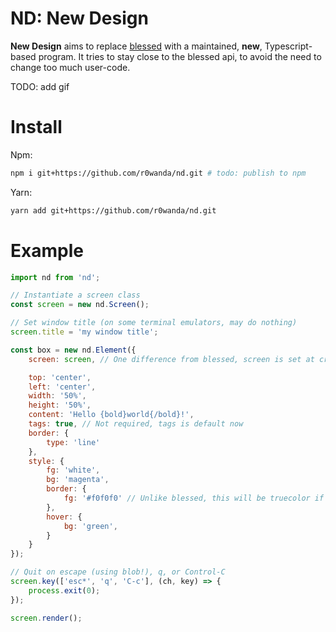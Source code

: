 # ND: New Design

**New Design** aims to replace [blessed](https://github.com/chjj/blessed) with a maintained, **new**, Typescript-based program. It tries to stay close to the blessed api, to avoid the need to change too much user-code.

TODO: add gif

# Install
Npm:
```sh
npm i git+https://github.com/r0wanda/nd.git # todo: publish to npm
```
Yarn:
```sh
yarn add git+https://github.com/r0wanda/nd.git
```
# Example
```js
import nd from 'nd';

// Instantiate a screen class
const screen = new nd.Screen();

// Set window title (on some terminal emulators, may do nothing)
screen.title = 'my window title';

const box = new nd.Element({
    screen: screen, // One difference from blessed, screen is set at creation

    top: 'center',
    left: 'center',
    width: '50%',
    height: '50%',
    content: 'Hello {bold}world{/bold}!',
    tags: true, // Not required, tags is default now
    border: {
        type: 'line'
    },
    style: {
        fg: 'white',
        bg: 'magenta',
        border: {
            fg: '#f0f0f0' // Unlike blessed, this will be truecolor if supported!
        },
        hover: {
            bg: 'green',
        }
    }
});

// Quit on escape (using blob!), q, or Control-C
screen.key(['esc*', 'q', 'C-c'], (ch, key) => {
    process.exit(0);
});

screen.render();
```